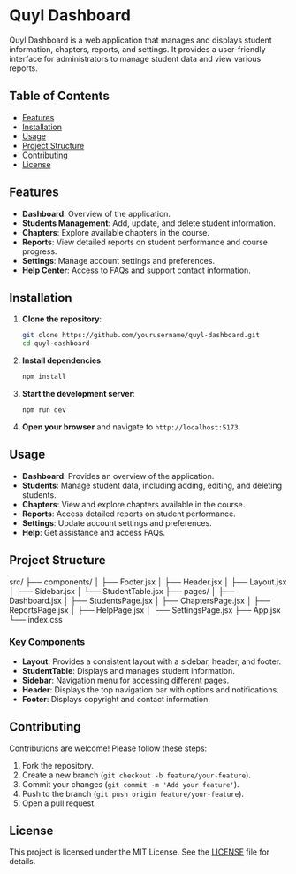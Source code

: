 # Quyl Dashboard

Quyl Dashboard is a web application that manages and displays student information, chapters, reports, and settings. It provides a user-friendly interface for administrators to manage student data and view various reports.

## Table of Contents

- [Features](#features)
- [Installation](#installation)
- [Usage](#usage)
- [Project Structure](#project-structure)
- [Contributing](#contributing)
- [License](#license)

## Features

- **Dashboard**: Overview of the application.
- **Students Management**: Add, update, and delete student information.
- **Chapters**: Explore available chapters in the course.
- **Reports**: View detailed reports on student performance and course progress.
- **Settings**: Manage account settings and preferences.
- **Help Center**: Access to FAQs and support contact information.

## Installation

1. **Clone the repository**:
   ```bash
   git clone https://github.com/yourusername/quyl-dashboard.git
   cd quyl-dashboard
   ```

2. **Install dependencies**:
   ```bash
   npm install
   ```

3. **Start the development server**:
   ```bash
   npm run dev
   ```

4. **Open your browser** and navigate to `http://localhost:5173`.

## Usage

- **Dashboard**: Provides an overview of the application.
- **Students**: Manage student data, including adding, editing, and deleting students.
- **Chapters**: View and explore chapters available in the course.
- **Reports**: Access detailed reports on student performance.
- **Settings**: Update account settings and preferences.
- **Help**: Get assistance and access FAQs.

## Project Structure

src/
├── components/
│ ├── Footer.jsx
│ ├── Header.jsx
│ ├── Layout.jsx
│ ├── Sidebar.jsx
│ └── StudentTable.jsx
├── pages/
│ ├── Dashboard.jsx
│ ├── StudentsPage.jsx
│ ├── ChaptersPage.jsx
│ ├── ReportsPage.jsx
│ ├── HelpPage.jsx
│ └── SettingsPage.jsx
├── App.jsx
└── index.css


### Key Components

- **Layout**: Provides a consistent layout with a sidebar, header, and footer.
- **StudentTable**: Displays and manages student information.
- **Sidebar**: Navigation menu for accessing different pages.
- **Header**: Displays the top navigation bar with options and notifications.
- **Footer**: Displays copyright and contact information.

## Contributing

Contributions are welcome! Please follow these steps:

1. Fork the repository.
2. Create a new branch (`git checkout -b feature/your-feature`).
3. Commit your changes (`git commit -m 'Add your feature'`).
4. Push to the branch (`git push origin feature/your-feature`).
5. Open a pull request.

## License

This project is licensed under the MIT License. See the [LICENSE](LICENSE) file for details.



